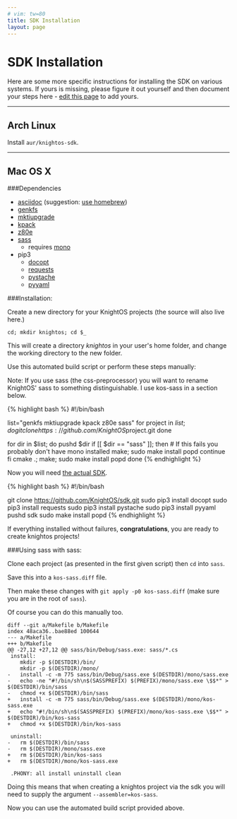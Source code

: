 ```yaml
---
# vim: tw=80
title: SDK Installation
layout: page
---
```


# SDK Installation

Here are some more specific instructions for installing the SDK on various
systems. If yours is missing, please figure it out yourself and then document
your steps here - 
[edit this page](https://github.com/KnightOS/knightos.org/edit/gh-pages/documentation/tutorials/getting-started/install-help.md)
to add yours.

---

## Arch Linux
Install `aur/knightos-sdk`.

---

## Mac OS X

###Dependencies

* [asciidoc](http://www.methods.co.nz/asciidoc/INSTALL.html) (suggestion: [use homebrew](http://brewformulas.org/Asciidoc))
* [genkfs](https://github.com/KnightOS/genkfs)
* [mktiupgrade](https://github.com/KnightOS/mktiupgrade)
* [kpack](https://github.com/KnightOS/kpack)
* [z80e](https://github.com/KnightOS/z80e)
* [sass](https://github.com/KnightOS/sass)
 	* requires [mono](mono-project.com)
* pip3
	* [docopt](http://docopt.org/)
	* [requests](http://docs.python-requests.org/en/latest/user/install/)
	* [pystache](https://github.com/defunkt/pystache)
	* [pyyaml](http://pyyaml.org/wiki/PyYAML)

###Installation:

Create a new directory for your KnightOS projects (the source will also live here.)

    cd; mkdir knightos; cd $_

This will create a directory *knightos* in your user's home folder, and change the working directory to the new folder.

Use this automated build script or perform these steps manually:

<div class="alert alert-info">Note: If you use sass (the css-preprocessor) you
will want to rename KnightOS' sass to something distinguishable. I use
kos-sass in a section below.</div>

{% highlight bash %}
#!/bin/bash

list="genkfs mktiupgrade kpack z80e sass"
for project in $list; do
    git clone https://github.com/KnightOS$project.git
done

for dir in $list; do
    pushd $dir
    if [[ $dir == "sass" ]]; then
        # If this fails you probably don't have mono installed
        make; sudo make install
        popd
        continue
    fi
    cmake .; make; sudo make install
    popd
done
{% endhighlight %}

Now you will need [the actual SDK](http://wiki.knightos.org/index.php/Tutorials/General/KnightOS_SDK).

{% highlight bash %}
#!/bin/bash

git clone https://github.com/KnightOS/sdk.git
sudo pip3 install docopt
sudo pip3 install requests
sudo pip3 install pystache
sudo pip3 install pyyaml
pushd sdk
sudo make install
popd
{% endhighlight %}

If everything installed without failures, **congratulations**, you are ready to create knightos projects!

###Using sass with sass:

Clone each project (as presented in the first given script) then `cd` into `sass`.

Save this into a `kos-sass.diff` file.

Then make these changes with `git apply -p0 kos-sass.diff` (make sure you are in the root of `sass`).

Of course you can do this manually too.

    diff --git a/Makefile b/Makefile
    index 48aca36..bae88ed 100644
    --- a/Makefile
    +++ b/Makefile
    @@ -27,12 +27,12 @@ sass/bin/Debug/sass.exe: sass/*.cs
     install:
        mkdir -p $(DESTDIR)/bin/
        mkdir -p $(DESTDIR)/mono/
    -	install -c -m 775 sass/bin/Debug/sass.exe $(DESTDIR)/mono/sass.exe
    -	echo -ne "#!/bin/sh\n$(SASSPREFIX) $(PREFIX)/mono/sass.exe \$$*" > $(DESTDIR)/bin/sass
    -	chmod +x $(DESTDIR)/bin/sass
    +	install -c -m 775 sass/bin/Debug/sass.exe $(DESTDIR)/mono/kos-sass.exe
    +	echo "#!/bin/sh\n$(SASSPREFIX) $(PREFIX)/mono/kos-sass.exe \$$*" > $(DESTDIR)/bin/kos-sass
    +	chmod +x $(DESTDIR)/bin/kos-sass
     
     uninstall:
    -	rm $(DESTDIR)/bin/sass
    -	rm $(DESTDIR)/mono/sass.exe
    +	rm $(DESTDIR)/bin/kos-sass
    +	rm $(DESTDIR)/mono/kos-sass.exe
     
     .PHONY: all install uninstall clean

Doing this means that when creating a knightos project via the sdk you will need to supply the argument `--assembler=kos-sass`.

Now you can use the automated build script provided above.
